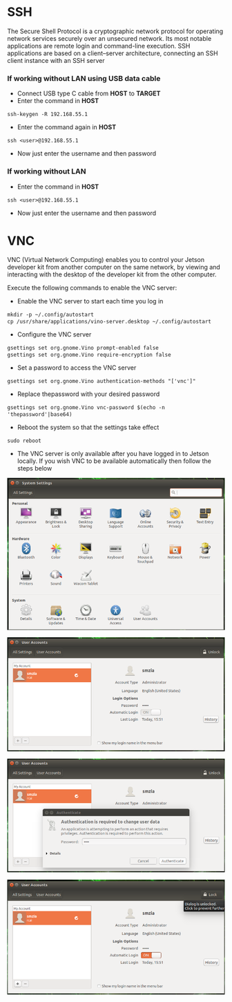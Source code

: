 
# SSH

The Secure Shell Protocol is a cryptographic network protocol for operating network services securely over an unsecured network. Its most notable applications are remote login and command-line execution. SSH applications are based on a client–server architecture, connecting an SSH client instance with an SSH server

### If working without LAN using USB data cable

+ Connect USB type C cable from __HOST__ to __TARGET__
+ Enter the command in __HOST__
```
ssh-keygen -R 192.168.55.1
```
+ Enter the command again in __HOST__
```
ssh <user>@192.168.55.1
```
+ Now just enter the username and then password

### If working without LAN 

+ Enter the command in __HOST__
```
ssh <user>@192.168.55.1
```
+ Now just enter the username and then password

# VNC

VNC (Virtual Network Computing) enables you to control your Jetson developer kit from another computer on the same network, by viewing and interacting with the desktop of the developer kit from the other computer. </br>

Execute the following commands to enable the VNC server:

+ Enable the VNC server to start each time you log in
```
mkdir -p ~/.config/autostart
cp /usr/share/applications/vino-server.desktop ~/.config/autostart
```
+ Configure the VNC server
```
gsettings set org.gnome.Vino prompt-enabled false
gsettings set org.gnome.Vino require-encryption false
```

+ Set a password to access the VNC server
```
gsettings set org.gnome.Vino authentication-methods "['vnc']"
```

+ Replace thepassword with your desired password
```
gsettings set org.gnome.Vino vnc-password $(echo -n 'thepassword'|base64)
```
+ Reboot the system so that the settings take effect
```
sudo reboot
```
+ The VNC server is only available after you have logged in to Jetson locally. If you wish VNC to be available automatically then follow the steps below

![1](https://github.com/syedmohiuddinzia/JetsonXavierAGX-H01Kit/blob/main/7-SSH-VNC/1.png)

![2](https://github.com/syedmohiuddinzia/JetsonXavierAGX-H01Kit/blob/main/7-SSH-VNC/2.png)

![3](https://github.com/syedmohiuddinzia/JetsonXavierAGX-H01Kit/blob/main/7-SSH-VNC/3.png)

![4](https://github.com/syedmohiuddinzia/JetsonXavierAGX-H01Kit/blob/main/7-SSH-VNC/4.png)



